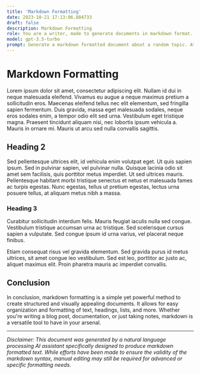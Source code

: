 ```yaml
---
title: 'Markdown Formatting'
date: 2023-10-21 17:13:06.884733
draft: false
description: Markdown Formatting
role: You are a writer, made to generate documents in markdown format. It is very important that all of the documents you generate are in valid markdown format.
model: gpt-3.5-turbo
prompt: Generate a markdown formatted document about a random topic. At the bottom, include a disclaimer explaining that the document was generated by you. The first line of the document should be the title. Make sure that the entire document is in proper markdown format, using a mix of various tags to make the document visually appealing.
---
```


# Markdown Formatting

Lorem ipsum dolor sit amet, consectetur adipiscing elit. Nullam id dui in neque malesuada eleifend. Vivamus eu augue a neque maximus pretium a sollicitudin eros. Maecenas eleifend tellus nec elit elementum, sed fringilla sapien fermentum. Duis gravida, massa eget malesuada sodales, neque eros sodales enim, a tempor odio elit sed urna. Vestibulum eget tristique magna. Praesent tincidunt aliquam nisi, nec lobortis ipsum vehicula a. Mauris in ornare mi. Mauris ut arcu sed nulla convallis sagittis.

## Heading 2

Sed pellentesque ultrices elit, id vehicula enim volutpat eget. Ut quis sapien ipsum. Sed in pulvinar sapien, vel pulvinar nulla. Quisque lacinia odio sit amet sem facilisis, quis porttitor metus imperdiet. Ut sed ultrices mauris. Pellentesque habitant morbi tristique senectus et netus et malesuada fames ac turpis egestas. Nunc egestas, tellus ut pretium egestas, lectus urna posuere tellus, at aliquam metus nibh a massa. 

### Heading 3

Curabitur sollicitudin interdum felis. Mauris feugiat iaculis nulla sed congue. Vestibulum tristique accumsan urna ac tristique. Sed scelerisque cursus sapien a vulputate. Sed congue ipsum id urna varius, vel placerat neque finibus. 

Etiam consequat risus vel gravida elementum. Sed gravida purus id metus ultrices, sit amet congue leo vestibulum. Sed est leo, porttitor ac justo ac, aliquet maximus elit. Proin pharetra mauris ac imperdiet convallis. 

## Conclusion

In conclusion, markdown formatting is a simple yet powerful method to create structured and visually appealing documents. It allows for easy organization and formatting of text, headings, lists, and more. Whether you're writing a blog post, documentation, or just taking notes, markdown is a versatile tool to have in your arsenal.

---

*Disclaimer: This document was generated by a natural language processing AI assistant specifically designed to produce markdown formatted text. While efforts have been made to ensure the validity of the markdown syntax, manual editing may still be required for advanced or specific formatting needs.*